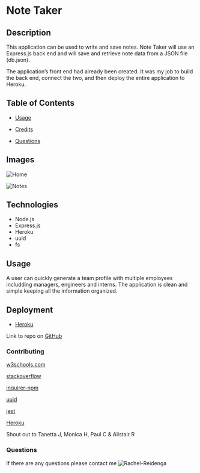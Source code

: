 # Note Taker

## Description
This application can be used to write and save notes. Note Taker will use an Express.js back end and will save and retrieve note data from a JSON file (db.json).

The application’s front end had already been created. It was my job to build the back end, connect the two, and then deploy the entire application to Heroku.


## Table of Contents
* [Usage](#usage)

* [Credits](#contributing)

* [Questions](#questions)

## Images

![Home](../Note-Taker/public/assets/screenshots/Home%202021-03-03%20at%209.52.59%20PM.png)

![Notes](../Note-Taker/public/assets/screenshots/Notes%202021-03-03%20at%209.52.43%20PM.png)


## Technologies

* Node.js
* Express.js
* Heroku
* uuid
* fs

## Usage
A user can quickly generate a team profile with multiple employees includding managers, engineers and interns. The application is clean and simple keeping all the information organized.

## Deployment

* [Heroku]()

Link to repo on [GitHub](https://github.com/Rachel-Reidenga/Note-Taker/tree/master/)


### Contributing

[w3schools.com](https://www.w3schools.com/)

[stackoverflow](https://stackoverflow.com/)

[inquirer-npm](https://www.npmjs.com/package/inquirer.com/)

[uuid](https://www.npmjs.com/package/uuid/)

[jest](https://www.npmjs.com/package/jest/)

[Heroku](https://dashboard.heroku.com/apps/)

Shout out to Tanetta J, Monica H, Paul C & Alistair R


### Questions
If there are any questions please contact me ![Rachel-Reidenga](https://github.com/Rachel-Reidenga) 